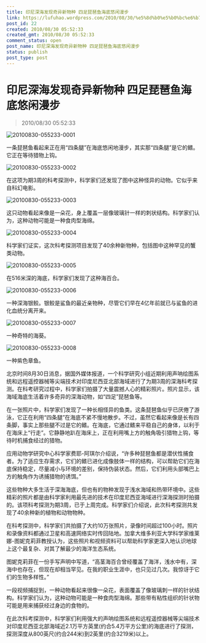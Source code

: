 ```yaml
---
title: 印尼深海发现奇异新物种 四足琵琶鱼海底悠闲漫步
link: https://lufuhao.wordpress.com/2010/08/30/%e5%8d%b0%e5%b0%bc%e6%b7%b1%e6%b5%b7%e5%8f%91%e7%8e%b0%e5%a5%87%e5%bc%82%e6%96%b0%e7%89%a9%e7%a7%8d-%e5%9b%9b%e8%b6%b3%e7%90%b5%e7%90%b6%e9%b1%bc%e6%b5%b7%e5%ba%95%e6%82%a0%e9%97%b2%e6%bc%ab%e6%ad%a5/
post_id: 22
created: 2010/08/30 05:52:33
created_gmt: 2010/08/30 05:52:33
comment_status: open
post_name: 印尼深海发现奇异新物种 四足琵琶鱼海底悠闲漫步
status: publish
post_type: post
---
```


# 印尼深海发现奇异新物种 四足琵琶鱼海底悠闲漫步

> 2010/08/30 05:52:33

 

![20100830-055233-0001](/assets/images/20100830-055233-0001.jpg)

一条琵琶鱼看起来正在用“四条腿”在海底悠闲地漫步，其实那“四条腿”是它的鳍。它正在等待猎物上钩。

![20100830-055233-0002](/assets/images/20100830-055233-0002.jpg)

在这项为期3周的科考探测中，科学家们还发现了图中这种怪异的动物。它似乎来自科幻电影。

![20100830-055233-0003](/assets/images/20100830-055233-0003.jpg)

这只动物看起来像是一朵花，身上覆盖一层像玻璃针一样的刺状结构。科学家们认为，这种动物可能是一种食肉型海绵。

![20100830-055233-0004](/assets/images/20100830-055233-0004.jpg)

科学家们证实，这次科考探测项目发现了40余种新物种，包括图中这种罕见的蟹类动物。

![20100830-055233-0005](/assets/images/20100830-055233-0005.jpg)

在516米深的海底，科学家们发现了这种海百合。

![20100830-055233-0006](/assets/images/20100830-055233-0006.jpg)

一种深海银鲛。银鲛是鲨鱼的最近亲物种，尽管它们早在4亿年前就已与鲨鱼的进化血统分离开来。

![20100830-055233-0007](/assets/images/20100830-055233-0007.jpg)

一种奇特的海葵。

![20100830-055233-0008](/assets/images/20100830-055233-0008.jpg)

一种紫色章鱼。

北京时间8月30日消息，据国外媒体报道，一个科学研究小组近期利用声呐绘图系统和远程遥控器械等尖端技术对印度尼西亚北部海域进行了为期3周的深海科考探测。在科考研究过程中，科学家们拍摄了大量震撼人心的精彩照片。照片显示，该海域海底生活着许多奇异的深海动物，如“四足”琵琶鱼等。

在一张照片中，科学家们发现了一种长相怪异的鱼类。这条琵琶鱼似乎已厌倦了游泳，它正在利用“四条腿”在海底不紧不慢地散步。不过，虽然它看起来像是长有四条脚，事实上那些腿不过是它的鳍。在海底，它通过鳍来平稳自己的身体，以利于在海床上“行走”。它静静地趴在海床上，正在利用嘴上方的触角吸引猎物上钩，等待时机捕食经过的猎物。

应用动物学研究中心科学家费耶-阿琪尔介绍说，“许多种琵琶鱼都是潜伏性捕食者。为了适应生存需求，它们的鳍已进化成像肢体一样的结构，可以帮助它们在海底保持稳定，尽量减小与环境的差别，保持伪装状态。然后，它们利用头部嘴巴上方的触角作为诱捕猎物的诱饵。”

这些物种大多生活于深海海底，但也有的物种发现于浅水海域和热带环境中。这些精彩的照片都是由科学家利用最先进的技术在印度尼西亚海域进行深海探测时拍摄的。该项科考探测为期3周，已于上周完成。科学家们介绍说，此次科考探测共发现了40余种新的植物和动物物种。

在科考探测中，科学家们共拍摄了大约10万张照片，录像时间超过100小时。照片和录像资料都通过卫星和高速网络实时传回陆地。加拿大维多利亚大学科学家维莱娜-图妮克莉菲教授认为，这些照片和视频资料可以帮助科学家更深入地认识地球上这个最复杂、对其了解最少的海洋生态系统。

图妮克莉菲在一份手写声明中写道，“高茎海百合曾经覆盖了海洋，浅水中有，深海中也存在，但现在却相当罕见。在我的职业生涯中，也只见过几次。我惊讶于它们的生物多样性。”

一段视频捕捉到，一种动物看起来很像一朵花，表面覆盖了像玻璃刺一样的针状结构。科学家们认为，这种动物可能是一种食肉型海绵。那些带有粘性组织的针状物可能是用来捕获经过身边的食物的。

在此次科考探测中，科学家们利用强大的声呐绘图系统和远程遥控器械等尖端技术对印度尼西亚北部海域近2.1万平方英里(约合5.4万平方公里)的海底进行了探测，探测深度从800英尺(约合244米)到2英里(约合3219米)以上。

